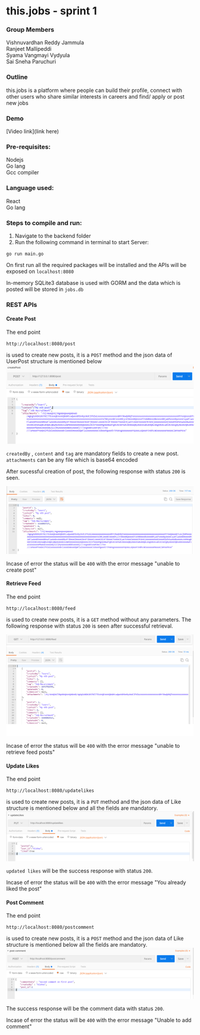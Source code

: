 # this.jobs - sprint 1
### Group Members
Vishnuvardhan Reddy Jammula\
Ranjeet Mallipeddi\
Syama Vangmayi Vydyula\
Sai Sneha Paruchuri
### Outline
  
  this.jobs is a platform where people can build their profile, connect with other users who share similar interests in careers and find/ apply or post new jobs

### Demo
  [Video link](link here)

### Pre-requisites:
Nodejs\
Go lang\
Gcc compiler
### Language used: 
React\
Go lang

### Steps to compile and run:

1) Navigate to the backend folder
2) Run the following command in terminal to start Server:
```
go run main.go
```
On first run all the required packages will be installed and  the APIs will be exposed on `localhost:8080`

In-memory SQLite3 database is used with GORM and the data which is posted will be stored in `jobs.db`
### REST APIs

#### Create Post
The end point
```
http://localhost:8080/post
```
is used to create new posts, it is a `POST` method and the json data of UserPost structure is mentioned below
![](./assets/createPost.png)

`createdBy` , `content` and `tag` are mandatory fields to create a new post.
`attachments` can be any file which is base64 encoded

After sucessful creation of post, the following response with status `200` is seen.

![](./assets/createPost_response.png)

Incase of error the status will be `400` with the error message "unable to create post" 

#### Retrieve Feed
The end point
```
http://localhost:8080/feed
```
is used to create new posts, it is a `GET` method without any parameters. The following response with status `200` is seen after successful retrieval.

![](./assets/feedRetrieval.png)

Incase of error the status will be `400` with the error message "unable to retrieve feed posts" 

#### Update Likes

The end point
```
http://localhost:8080/updatelikes
```
is used to create new posts, it is a `PUT` method and the json data of Like structure is mentioned below and all the fields are mandatory.
![](./assets/updateLikes.png)



`updated likes` will be the success response with status `200`.

Incase of error the status will be `400` with the error message "You already liked the post" 

#### Post Comment

The end point
```
http://localhost:8080/postcomment
```
is used to create new posts, it is a `POST` method and the json data of Like structure is mentioned below all the fields are mandatory.
![](./assets/postComment.png)


The success response will be the comment data with status `200`.

Incase of error the status will be `400` with the error message "Unable to add comment"